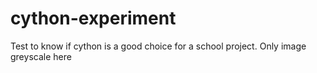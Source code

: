 # cython-experiment
Test to know if cython is a good choice for a school project. Only image greyscale here
